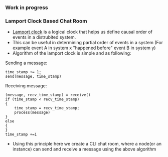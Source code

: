 ### Work in progress

### Lamport Clock Based Chat Room
- [Lamport clock](https://lamport.azurewebsites.net/pubs/time-clocks.pdf) is a logical clock that helps us define causal order of events in a distrubited system. 
- This can be useful in determining partial order of events in a system (For example event A in system x "happened before" event B in system y) 
- Algorithm of the lamport clock is simple and as following:

Sending a message:
```
time_stamp += 1;
send(message, time_stamp)
```

Receiving message:
```
(message, recv_time_stamp) = receive()
if (time_stamp < recv_time_stamp)
{
    time_stamp = recv_time_stamp;
    process(message)
}
else
{
}
time_stamp +=1
```

- Using this principle here we create a CLI chat room, where a node(or an instance) can send and receive a message using the above algorithm 
 